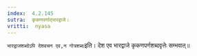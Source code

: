 ```yaml
---
index:  4.2.145
sutra:  कृकणपर्णाद्भारद्वाजे।
vritti:  nyasa 
---
```


`भारद्वाजशब्दोऽपि देशवचन एव,न गोत्रशब्दः`इति। देश एव भारद्वाजे कृकणपर्णशब्दवृत्तेः सम्भवात्॥

